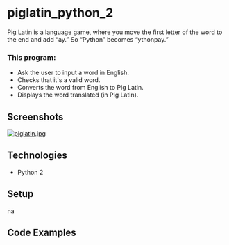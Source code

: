 # piglatin_python_2


Pig Latin is a language game, where you move the first letter of the word to the end and add “ay.” So “Python” becomes “ythonpay.” 

### This program:  
* Ask the user to input a word in English. 
* Checks that it's a valid word. 
* Converts the word from English to Pig Latin. 
* Displays the word translated (in Pig Latin).

## Screenshots
[![piglatin.jpg](https://i.postimg.cc/V6v6sdK6/piglatin.jpg)](https://postimg.cc/zbm50XZZ)

## Technologies
* Python 2

## Setup
na

## Code Examples
